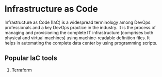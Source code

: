 # Infrastructure as Code
Infrastructure as Code (IaC) is a widespread terminology among DevOps professionals and a key DevOps practice in the industry. It is the process of managing and provisioning the complete IT infrastructure (comprises both physical and virtual machines) using machine-readable definition files. It helps in automating the complete data center by using programming scripts.
## Popular IaC tools
1. [Terraform](./terraform.md)